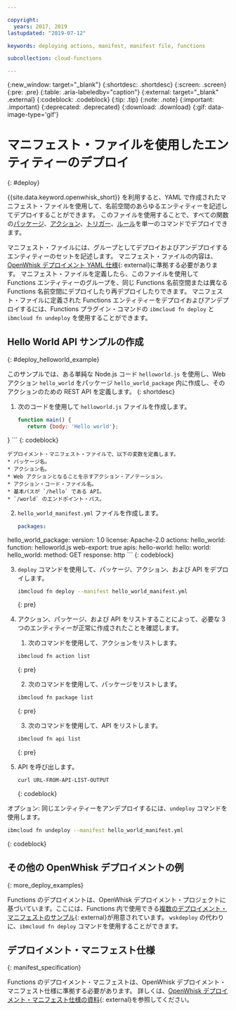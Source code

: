 ```yaml
---

copyright:
  years: 2017, 2019
lastupdated: "2019-07-12"

keywords: deploying actions, manifest, manifest file, functions

subcollection: cloud-functions

---
```


{:new_window: target="_blank"}
{:shortdesc: .shortdesc}
{:screen: .screen}
{:pre: .pre}
{:table: .aria-labeledby="caption"}
{:external: target="_blank" .external}
{:codeblock: .codeblock}
{:tip: .tip}
{:note: .note}
{:important: .important}
{:deprecated: .deprecated}
{:download: .download}
{:gif: data-image-type='gif'}


# マニフェスト・ファイルを使用したエンティティーのデプロイ
{: #deploy}

{{site.data.keyword.openwhisk_short}} を利用すると、YAML で作成されたマニフェスト・ファイルを使用して、名前空間のあらゆるエンティティーを記述してデプロイすることができます。 このファイルを使用することで、すべての関数の[パッケージ](/docs/openwhisk?topic=cloud-functions-pkg_ov)、[アクション](/docs/openwhisk?topic=cloud-functions-actions)、[トリガー](/docs/openwhisk?topic=cloud-functions-triggers)、[ルール](/docs/openwhisk?topic=cloud-functions-rules)を単一のコマンドでデプロイできます。

マニフェスト・ファイルには、グループとしてデプロイおよびアンデプロイするエンティティーのセットを記述します。 マニフェスト・ファイルの内容は、[OpenWhisk デプロイメント YAML 仕様](https://github.com/apache/incubator-openwhisk-wskdeploy/tree/master/specification#package-specification){: external}に準拠する必要があります。 マニフェスト・ファイルを定義したら、このファイルを使用して Functions エンティティーのグループを、同じ Functions 名前空間または異なる Functions 名前空間にデプロイしたり再デプロイしたりできます。 マニフェスト・ファイルに定義された Functions エンティティーをデプロイおよびアンデプロイするには、Functions プラグイン・コマンドの `ibmcloud fn deploy` と `ibmcloud fn undeploy` を使用することができます。

## Hello World API サンプルの作成
{: #deploy_helloworld_example}

このサンプルでは、ある単純な Node.js コード `helloworld.js` を使用し、Web アクション `hello_world` をパッケージ `hello_world_package` 内に作成し、そのアクションのための REST API を定義します。
{: shortdesc}

1. 次のコードを使用して `helloworld.js` ファイルを作成します。

    ```javascript
    function main() {
       return {body: 'Hello world'};
}
    ```
    {: codeblock}

    デプロイメント・マニフェスト・ファイルで、以下の変数を定義します。
    * パッケージ名。
    * アクション名。
    * Web アクションとなることを示すアクション・アノテーション。
    * アクション・コード・ファイル名。
    * 基本パスが `/hello` である API。
    * `/world` のエンドポイント・パス。

2. `hello_world_manifest.yml` ファイルを作成します。

    ```yaml
    packages:
  hello_world_package:
    version: 1.0
    license: Apache-2.0
    actions:
      hello_world:
        function: helloworld.js
        web-export: true
    apis:
      hello-world:
        hello:
          world:
            hello_world:
              method: GET
              response: http
    ```
    {: codeblock}

3. `deploy` コマンドを使用して、パッケージ、アクション、および API をデプロイします。

    ```sh
    ibmcloud fn deploy --manifest hello_world_manifest.yml
    ```
    {: pre}

4. アクション、パッケージ、および API をリストすることによって、必要な 3 つのエンティティーが正常に作成されたことを確認します。

    1. 次のコマンドを使用して、アクションをリストします。

      ```sh
      ibmcloud fn action list
      ```
      {: pre}

    2. 次のコマンドを使用して、パッケージをリストします。

      ```sh
      ibmcloud fn package list
      ```
      {: pre}

    3. 次のコマンドを使用して、API をリストします。

      ```sh
      ibmcloud fn api list
      ```
      {: pre}

5. API を呼び出します。

    ```sh
    curl URL-FROM-API-LIST-OUTPUT
    ```
    {: codeblock}

オプション: 同じエンティティーをアンデプロイするには、`undeploy` コマンドを使用します。

```sh
ibmcloud fn undeploy --manifest hello_world_manifest.yml
```
{: codeblock}

## その他の OpenWhisk デプロイメントの例
{: more_deploy_examples}

Functions のデプロイメントは、OpenWhisk デプロイメント・プロジェクトに基づいています。ここには、Functions 内で使用できる[複数のデプロイメント・マニフェストのサンプル](https://github.com/apache/incubator-openwhisk-wskdeploy/blob/master/docs/programming_guide.md#guided-examples){: external}が用意されています。  `wskdeploy` の代わりに、`ibmcloud fn deploy` コマンドを使用することができます。

## デプロイメント・マニフェスト仕様
{: manifest_specification}

Functions のデプロイメント・マニフェストは、OpenWhisk デプロイメント・マニフェスト仕様に準拠する必要があります。 詳しくは、[OpenWhisk デプロイメント・マニフェスト仕様の資料](https://github.com/apache/incubator-openwhisk-wskdeploy/tree/master/specification#openwhisk-packaging-specification){: external}を参照してください。




